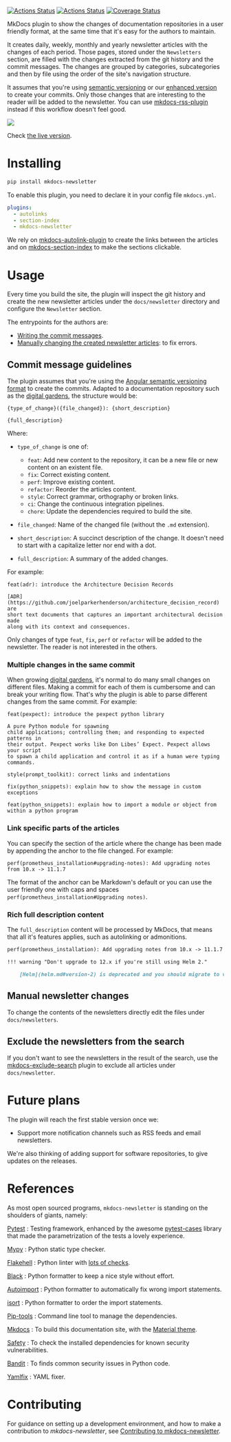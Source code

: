 [![Actions Status](https://github.com/lyz-code/mkdocs-newsletter/workflows/Tests/badge.svg)](https://github.com/lyz-code/mkdocs-newsletter/actions)
[![Actions Status](https://github.com/lyz-code/mkdocs-newsletter/workflows/Build/badge.svg)](https://github.com/lyz-code/mkdocs-newsletter/actions)
[![Coverage Status](https://coveralls.io/repos/github/lyz-code/mkdocs-newsletter/badge.svg?branch=master)](https://coveralls.io/github/lyz-code/mkdocs-newsletter?branch=master)

MkDocs plugin to show the changes of documentation repositories in a user
friendly format, at the same time that it's easy for the authors to maintain.

It creates daily, weekly, monthly and yearly newsletter articles with the
changes of each period. Those pages, stored under the `Newsletters` section, are
filled with the changes extracted from the git history and the commit messages.
The changes are grouped by categories, subcategories and then by file using the
order of the site's navigation structure.

It assumes that you're using [semantic versioning](https://semver.org/) or our
[enhanced version](#commit-message-guidelines) to create your commits. Only
those changes that are interesting to the reader will be added to the
newsletter. You can use
[mkdocs-rss-plugin](https://github.com/Guts/mkdocs-rss-plugin) instead if this
workflow doesn't feel good.

![ ](screencast.gif)

Check [the live
version](https://lyz-code.github.io/blue-book/newsletter/2021_02).

# Installing

```bash
pip install mkdocs-newsletter
```

To enable this plugin, you need to declare it in your config file `mkdocs.yml`.

```yaml
plugins:
  - autolinks
  - section-index
  - mkdocs-newsletter
```

We rely on
[mkdocs-autolink-plugin](https://github.com/midnightprioriem/mkdocs-autolinks-plugin)
to create the links between the articles and on
[mkdocs-section-index](https://github.com/oprypin/mkdocs-section-index/) to make
the sections clickable.

# Usage

Every time you build the site, the plugin will inspect the git history and
create the new newsletter articles under the `docs/newsletter` directory and
configure the `Newsletter` section.

The entrypoints for the authors are:

* [Writing the commit messages](#commit-message-guidelines).
* [Manually changing the created newsletter
    articles](#manual-newsletter-changes): to fix errors.

## Commit message guidelines

The plugin assumes that you're using the [Angular semantic versioning
format](https://github.com/angular/angular/blob/22b96b9/CONTRIBUTING.md#-commit-message-guidelines)
to create the commits. Adapted to a documentation repository such as the [digital
gardens](https://lyz-code.github.io/blue-book/digital_garden/), the structure
would be:

```
{type_of_change}({file_changed}): {short_description}

{full_description}
```

Where:

* `type_of_change` is one of:

    * `feat`: Add new content to the repository, it can be a new file or new content on an
    existent file.
    * `fix`: Correct existing content.
    * `perf`: Improve existing content.
    * `refactor`: Reorder the articles content.
    * `style`: Correct grammar, orthography or broken links.
    * `ci`: Change the continuous integration pipelines.
    * `chore`: Update the dependencies required to build the site.

* `file_changed`: Name of the changed file (without the `.md` extension).
* `short_description`: A succinct description of the change. It doesn't need to
    start with a capitalize letter nor end with a dot.
* `full_description`: A summary of the added changes.

For example:

```
feat(adr): introduce the Architecture Decision Records

[ADR](https://github.com/joelparkerhenderson/architecture_decision_record) are
short text documents that captures an important architectural decision made
along with its context and consequences.
```

Only changes of type `feat`, `fix`, `perf` or `refactor` will be added to the
newsletter. The reader is not interested in the others.

### Multiple changes in the same commit

When growing [digital
gardens](https://lyz-code.github.io/blue-book/digital_garden/), it's normal to
do many small changes on different files. Making a commit for each of them is
cumbersome and can break your writing flow. That's why the plugin is able to
parse different changes from the same commit. For example:

```
feat(pexpect): introduce the pexpect python library

A pure Python module for spawning
child applications; controlling them; and responding to expected patterns in
their output. Pexpect works like Don Libes’ Expect. Pexpect allows your script
to spawn a child application and control it as if a human were typing commands.

style(prompt_toolkit): correct links and indentations

fix(python_snippets): explain how to show the message in custom exceptions

feat(python_snippets): explain how to import a module or object from within a python program
```

### Link specific parts of the articles

You can specify the section of the article where the change has been made by
appending the anchor to the file changed. For example:

```
perf(prometheus_installation#upgrading-notes): Add upgrading notes from 10.x -> 11.1.7
```

The format of the anchor can be Markdown's default or you can use the user
friendly one with caps and spaces `perf(prometheus_installation#Upgrading
notes)`.

### Rich full description content

The `full_description` content will be processed by MkDocs, that means that all
it's features applies, such as autolinking or admonitions.

~~~markdown
perf(prometheus_installation): Add upgrading notes from 10.x -> 11.1.7

!!! warning "Don't upgrade to 12.x if you're still using Helm 2."

    [Helm](helm.md#version-2) is deprecated and you should migrate to v3.
~~~

## Manual newsletter changes

To change the contents of the newsletters directly edit the files under
`docs/newsletters`.

## Exclude the newsletters from the search

If you don't want to see the newsletters in the result of the search, use the
[mkdocs-exclude-search](https://pypi.org/project/mkdocs-exclude-search/) plugin
to exclude all articles under `docs/newsletter`.

# Future plans

The plugin will reach the first stable version once we:

* Support more notification channels such as RSS feeds and email newsletters.

We're also thinking of adding support for software repositories, to give updates
on the releases.

# References

As most open sourced programs, `mkdocs-newsletter` is standing on the shoulders of
giants, namely:

[Pytest](https://docs.pytest.org/en/latest)
: Testing framework, enhanced by the awesome
    [pytest-cases](https://smarie.github.io/python-pytest-cases/) library that made
    the parametrization of the tests a lovely experience.

[Mypy](https://mypy.readthedocs.io/en/stable/)
: Python static type checker.

[Flakehell](https://github.com/life4/flakehell)
: Python linter with [lots of
    checks](https://lyz-code.github.io/blue-book/devops/flakehell/#plugins).

[Black](https://black.readthedocs.io/en/stable/)
: Python formatter to keep a nice style without effort.

[Autoimport](https://github.com/lyz-code/autoimport)
: Python formatter to automatically fix wrong import statements.

[isort](https://github.com/timothycrosley/isort)
: Python formatter to order the import statements.

[Pip-tools](https://github.com/jazzband/pip-tools)
: Command line tool to manage the dependencies.

[Mkdocs](https://www.mkdocs.org/)
: To build this documentation site, with the
[Material theme](https://squidfunk.github.io/mkdocs-material).

[Safety](https://github.com/pyupio/safety)
: To check the installed dependencies for known security vulnerabilities.

[Bandit](https://bandit.readthedocs.io/en/latest/)
: To finds common security issues in Python code.

[Yamlfix](https://github.com/lyz-code/yamlfix)
: YAML fixer.

# Contributing

For guidance on setting up a development environment, and how to make
a contribution to *mkdocs-newsletter*, see [Contributing to
mkdocs-newsletter](https://lyz-code.github.io/mkdocs-newsletter/contributing).
